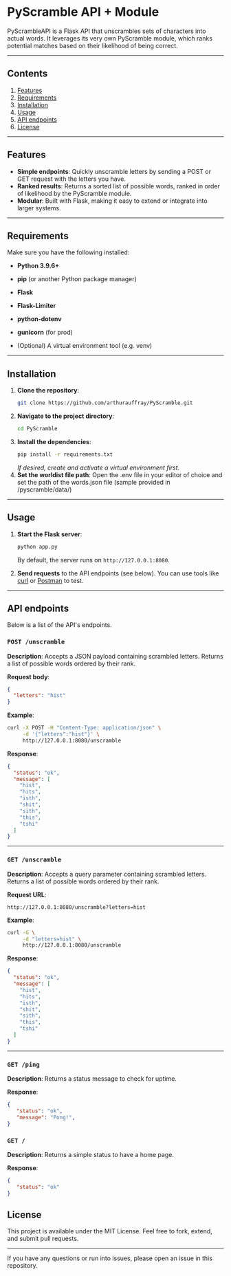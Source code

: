 # PyScramble API + Module

PyScrambleAPI is a Flask API that unscrambles sets of characters into actual words.
It leverages its very own PyScramble module, which ranks potential matches based on their likelihood of being correct.

---

## Contents

1. [Features](#features)  
2. [Requirements](#requirements)  
3. [Installation](#installation)  
4. [Usage](#usage)  
5. [API endpoints](#api-endpoints)  
6. [License](#license)

---

## Features

- **Simple endpoints**: Quickly unscramble letters by sending a POST or GET request with the letters you have.
- **Ranked results**: Returns a sorted list of possible words, ranked in order of likelihood by the PyScramble module.
- **Modular**: Built with Flask, making it easy to extend or integrate into larger systems.

---

## Requirements

Make sure you have the following installed:
- **Python 3.9.6+**
- **pip** (or another Python package manager)
- **Flask**
- **Flask-Limiter**
- **python-dotenv** 
- **gunicorn** (for prod)


- (Optional) A virtual environment tool (e.g. venv)

---

## Installation

1. **Clone the repository**:
   ```bash
   git clone https://github.com/arthurauffray/PyScramble.git
   ```
2. **Navigate to the project directory**:
   ```bash
   cd PyScramble
   ```
3. **Install the dependencies**:
   ```bash
   pip install -r requirements.txt
   ```
   *If desired, create and activate a virtual environment first.*
4. **Set the worldist file path**:
   Open the .env file in your editor of choice and set the path of the words.json file
   (sample provided in /pyscramble/data/)
---

## Usage

1. **Start the Flask server**:
   ```bash
   python app.py
   ```
   By default, the server runs on `http://127.0.0.1:8080`.

2. **Send requests** to the API endpoints (see below). You can use tools like [curl](https://curl.se/) or [Postman](https://www.postman.com/) to test.

---

## API endpoints

Below is a list of the API's endpoints.

### `POST /unscramble`

**Description**: Accepts a JSON payload containing scrambled letters. Returns a list of possible words ordered by their rank.

**Request body**:
```json
{
  "letters": "hist"
}
```

**Example**:
```bash
curl -X POST -H "Content-Type: application/json" \
     -d '{"letters":"hist"}' \
     http://127.0.0.1:8080/unscramble
```

**Response**:
```json
{
  "status": "ok", 
  "message": [
    "hist", 
    "hits", 
    "isth", 
    "shit", 
    "sith", 
    "this", 
    "tshi"
  ]
}
```

---


### `GET /unscramble`

**Description**: Accepts a query parameter containing scrambled letters. Returns a list of possible words ordered by their rank.

**Request URL**:
```
http://127.0.0.1:8080/unscramble?letters=hist
```

**Example**:
```bash
curl -G \
     -d "letters=hist" \
     http://127.0.0.1:8080/unscramble
```

**Response**:
```json
{
  "status": "ok", 
  "message": [
    "hist", 
    "hits", 
    "isth", 
    "shit", 
    "sith", 
    "this", 
    "tshi"
  ]
}
```

---

### `GET /ping`

**Description**: Returns a status message to check for uptime.

**Response**:
```json
{
   "status": "ok",
   "message": "Pong!",
}
```

### `GET /`

**Description**: Returns a simple status to have a home page.

**Response**:
```json
{
   "status": "ok"
}
```

## License

This project is available under the MIT License. Feel free to fork, extend, and submit pull requests.

---

If you have any questions or run into issues, please open an issue in this repository.